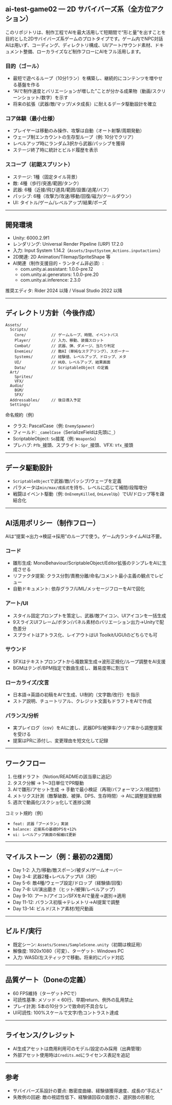 ## ai-test-game02 — 2D サバイバーズ系（全方位アクション）

このリポジトリは、制作工程でAIを最大活用して短期間で“形と量”を出すことを目的とした2Dサバイバーズ系ゲームのプロトタイプです。ゲーム内でNPC対話AIは用いず、コーディング、ディレクトリ構成、UI/アート/サウンド素材、ドキュメント整備、ローカライズなど制作フローにAIをフル活用します。

### 目的（ゴール）
- 最短で遊べるループ（10分1ラン）を構築し、継続的にコンテンツを増やせる基盤を作る
- “AIで制作速度とバリエーションが増した”ことが分かる成果物（動画/スクリーンショット/数字）を示す
- 将来の拡張（武器/敵/マップ/メタ成長）に耐えるデータ駆動設計を確立

### コア体験（最小仕様）
- プレイヤーは移動のみ操作、攻撃は自動（オート射撃/周期発動）
- ウェーブ制エンカウントの生存型ループ（例: 10分でクリア）
- レベルアップ時にランダム3択から武器/パッシブを獲得
- ステージ終了時に統計とビルド履歴を表示

### スコープ（初期スプリント）
- ステージ: 1種（固定タイル背景）
- 敵: 4種（歩行/突進/範囲/タンク）
- 武器: 6種（近接/飛び道具/範囲/設置/追尾/バフ）
- パッシブ: 6種（攻撃力/攻速/移動/回復/磁力/クールダウン）
- UI: タイトル/ゲーム/レベルアップ/結果/ポーズ

---

## 開発環境
- Unity: 6000.2.9f1
- レンダリング: Universal Render Pipeline (URP) 17.2.0
- 入力: Input System 1.14.2（`Assets/InputSystem_Actions.inputactions`）
- 2D関連: 2D Animation/Tilemap/SpriteShape 等
- AI関連（制作支援目的・ランタイム非必須）:
  - com.unity.ai.assistant: 1.0.0-pre.12
  - com.unity.ai.generators: 1.0.0-pre.20
  - com.unity.ai.inference: 2.3.0

推奨エディタ: Rider 2024 以降 / Visual Studio 2022 以降

---

## ディレクトリ方針（今後作成）
```
Assets/
  Scripts/
    Core/           // ゲームループ、時間、イベントバス
    Player/         // 入力、移動、装備スロット
    Combat/         // 武器、弾、ダメージ、当たり判定
    Enemies/        // 敵AI（単純なステアリング）、スポーナー
    Systems/        // 経験値、レベルアップ、ドロップ、メタ
    UI/             // HUD、レベルアップ、結果画面
    Data/           // ScriptableObject の定義
  Art/
    Sprites/
    VFX/
  Audio/
    BGM/
    SFX/
  Addressables/     // 後日導入予定
  Settings/
```

命名規約（例）
- クラス: PascalCase（例: `EnemySpawner`）
- フィールド: `_camelCase`（SerializeFieldは先頭に`_`）
- ScriptableObject: `So`接尾（例: `WeaponSo`）
- プレハブ: `Pfb_`接頭、スプライト: `Spr_`接頭、VFX: `Vfx_`接頭

---

## データ駆動設計
- `ScriptableObject`で武器/敵/パッシブ/ウェーブを定義
- パラメータは`min/max/成長式`を持ち、レベルに応じて補間/段階増分
- 戦闘はイベント駆動（例: `OnEnemyKilled`, `OnLevelUp`）でUI/ドロップ等を疎結合化

---

## AI活用ポリシー（制作フロー）
AIは“提案→出力→検証→採用”のループで使う。ゲーム内ランタイムAIは不要。

### コード
- 雛形生成: MonoBehaviour/ScriptableObject/Editor拡張のテンプレをAIに生成させる
- リファクタ提案: クラス分割/責務分離/命名/コメント最小主義の観点でレビュー
- 自動ドキュメント: 依存グラフ/UML/メッセージフローをAIで図化

### アート/UI
- スタイル固定プロンプトを策定し、武器/敵アイコン、UIアイコンを一括生成
- 9スライスUIフレーム/ボタン/パネル素材のバリエーション出力→Unityで配色差分
- スプライトはアトラス化、レイアウトはUI Toolkit/UGUIのどちらでも可

### サウンド
- SFXはテキストプロンプトから複数案生成→波形正規化/ループ調整をAI支援
- BGMはテンポ/BPM指定で数曲生成し、難易度帯に割当て

### ローカライズ/文言
- 日本語→英語の初稿をAIで生成、UI制約（文字数/改行）を指示
- ストア説明、チュートリアル、クレジット文面もドラフトをAIで作成

### バランス/分析
- 実プレイログ（csv）をAIに渡し、武器DPS/被弾率/クリア率から調整提案を受ける
- 提案はPRに添付し、変更理由を短文化して記録

---

## ワークフロー
1. 仕様ドラフト（Notion/READMEの該当章に追記）
2. タスク分解 → 1〜3日単位でPR駆動
3. AIで雛形/アセット生成 → 手動で最小検証（再現/パフォーマンス/視認性）
4. メトリクス計測（敵撃破数、被弾、DPS、生存時間）→ AIに調整提案依頼
5. 週次で動画化/スクショ化して進捗公開

コミット規約（例）
- `feat: 武器「ブーメラン」実装`
- `balance: 近接系の基礎DPSを+12%`
- `ui: レベルアップ画面の候補UI更新`

---

## マイルストーン（例：最初の2週間）
- Day 1-2: 入力/移動/敵スポーン/被ダメ/ゲームオーバー
- Day 3-4: 武器2種+レベルアップUI（3択）
- Day 5-6: 敵4種/ウェーブ設定/ドロップ（経験値/回復）
- Day 7-8: UI/演出磨き（ヒット/被弾/レベルアップ）
- Day 9-10: アート/アイコン/SFXをAIで量産→選別→適用
- Day 11-12: バランス初版→テレメトリ→AI提案で調整
- Day 13-14: ビルド/ストア素材/短尺動画

---

## ビルド/実行
- 既定シーン: `Assets/Scenes/SampleScene.unity`（初期は検証用）
- 解像度: 1920x1080（可変）、ターゲット: Windows PC
- 入力: WASD/左スティックで移動。将来的にパッド対応

---

## 品質ゲート（Doneの定義）
- 60 FPS維持（ターゲットPCで）
- 可読性基準: メソッド < 60行、早期return、例外の乱用禁止
- プレイ計測: 5本の10分ランで致命的不具合なし
- UI可読性: 100%スケールで文字/色コントラスト達成

---

## ライセンス/クレジット
- AI生成アセットは商用利用可のモデル/設定のみ採用（出典管理）
- 外部アセット使用時は`Credits.md`にライセンス表記を追記

---

## 参考
- サバイバーズ系設計の要点: 敵密度曲線、経験値獲得速度、成長の“手応え”
- 失敗例の回避: 敵の視認性低下、経験値回収の面倒さ、選択肢の形骸化


